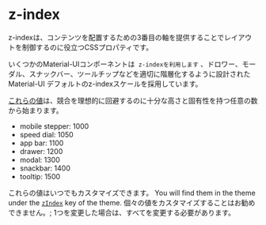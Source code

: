 # z-index

<p class="description">z-indexは、コンテンツを配置するための3番目の軸を提供することでレイアウトを制御するのに役立つCSSプロパティです。</p>

いくつかのMaterial-UIコンポーネントは` z-indexを利用します` 、ドロワー、モーダル、スナックバー、ツールチップなどを適切に階層化するように設計されたMaterial-UI デフォルトのz-indexスケールを採用しています。

[これらの値](https://github.com/mui-org/material-ui/blob/master/packages/material-ui/src/styles/zIndex.js)は、競合を理想的に回避するのに十分な高さと固有性を持つ任意の数から始まります。

- mobile stepper: 1000
- speed dial: 1050
- app bar: 1100
- drawer: 1200
- modal: 1300
- snackbar: 1400
- tooltip: 1500

これらの値はいつでもカスタマイズできます。 You will find them in the theme under the [`zIndex`](/customization/default-theme/?expand-path=$.zIndex) key of the theme. 個々の値をカスタマイズすることはお勧めできません。; 1つを変更した場合は、すべてを変更する必要があります。